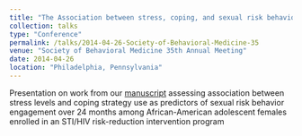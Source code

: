 ```yaml
---
title: "The Association between stress, coping, and sexual risk behaviors over 24 months among African-American female adolescents"
collection: talks
type: "Conference"
permalink: /talks/2014-04-26-Society-of-Behavioral-Medicine-35
venue: "Society of Behavioral Medicine 35th Annual Meeting"
date: 2014-04-26
location: "Philadelphia, Pennsylvania"
---
```


Presentation on work from our [manuscript](http://academicpages.github.io/files/paper1.pdf) assessing association between stress levels and coping strategy use as predictors of sexual risk behavior engagement over 24 months among African-American adolescent females enrolled in an STI/HIV risk-reduction intervention program
